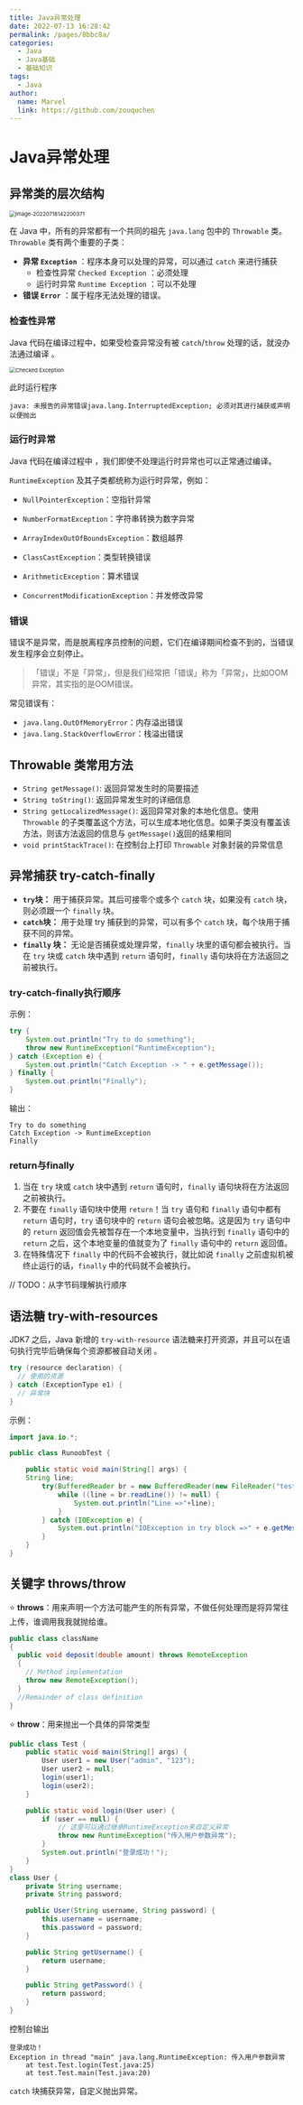 ```yaml
---
title: Java异常处理
date: 2022-07-13 16:28:42
permalink: /pages/8bbc8a/
categories:
  - Java
  - Java基础
  - 基础知识
tags:
  - Java
author: 
  name: Marvel
  link: https://github.com/zouquchen
---
```

# Java异常处理

## 异常类的层次结构

<img src="https://raw.githubusercontent.com/zouquchen/Images/main/imgs/Exception-relationship.png" alt="image-20220718142200371" style="zoom:67%;" />

在 Java 中，所有的异常都有一个共同的祖先 `java.lang` 包中的 `Throwable` 类。`Throwable` 类有两个重要的子类：

- **异常 `Exception`** ：程序本身可以处理的异常，可以通过 `catch` 来进行捕获
  - 检查性异常 `Checked Exception` ：必须处理
  - 运行时异常 `Runtime Exception` ：可以不处理
- **错误 `Error`** ：属于程序无法处理的错误。

### 检查性异常

Java 代码在编译过程中，如果受检查异常没有被 `catch`/`throw` 处理的话，就没办法通过编译 。

<img src="https://raw.githubusercontent.com/zouquchen/Images/main/imgs/Exception-Checked-Exception%20.png" alt="Checked Exception" style="zoom:67%;" />

此时运行程序

```Output
java: 未报告的异常错误java.lang.InterruptedException; 必须对其进行捕获或声明以便抛出
```

### 运行时异常

Java 代码在编译过程中 ，我们即使不处理运行时异常也可以正常通过编译。

`RuntimeException` 及其子类都统称为运行时异常，例如：

- `NullPointerException`：空指针异常

- `NumberFormatException`：字符串转换为数字异常

- `ArrayIndexOutOfBoundsException`：数组越界

- `ClassCastException`：类型转换错误

- `ArithmeticException`：算术错误
- `ConcurrentModificationException`：并发修改异常

### 错误

错误不是异常，而是脱离程序员控制的问题，它们在编译期间检查不到的，当错误发生程序会立刻停止。

> 「错误」不是「异常」，但是我们经常把「错误」称为「异常」，比如OOM异常，其实指的是OOM错误。

常见错误有：

- `java.lang.OutOfMemoryError`：内存溢出错误
- `java.lang.StackOverflowError`：栈溢出错误

## Throwable 类常用方法

- `String getMessage()`: 返回异常发生时的简要描述
- `String toString()`: 返回异常发生时的详细信息
- `String getLocalizedMessage()`: 返回异常对象的本地化信息。使用 `Throwable` 的子类覆盖这个方法，可以生成本地化信息。如果子类没有覆盖该方法，则该方法返回的信息与 `getMessage()`返回的结果相同
- `void printStackTrace()`: 在控制台上打印 `Throwable` 对象封装的异常信息

## 异常捕获 try-catch-finally

- **`try`块：** 用于捕获异常。其后可接零个或多个 `catch` 块，如果没有 `catch` 块，则必须跟一个 `finally` 块。
- **`catch`块：** 用于处理 try 捕获到的异常，可以有多个 `catch` 块，每个块用于捕获不同的异常。
- **`finally` 块：** 无论是否捕获或处理异常，`finally` 块里的语句都会被执行。当在 `try` 块或 `catch` 块中遇到 `return` 语句时，`finally` 语句块将在方法返回之前被执行。

### try-catch-finally执行顺序

示例：

```Java
try {
    System.out.println("Try to do something");
    throw new RuntimeException("RuntimeException");
} catch (Exception e) {
    System.out.println("Catch Exception -> " + e.getMessage());
} finally {
    System.out.println("Finally");
}
```

输出：

```Output
Try to do something
Catch Exception -> RuntimeException
Finally
```

### return与finally

1. 当在 `try` 块或 `catch` 块中遇到 `return` 语句时，`finally` 语句块将在方法返回之前被执行。
2. 不要在 `finally` 语句块中使用 `return`！当 `try` 语句和 `finally` 语句中都有 `return` 语句时，`try` 语句块中的 `return` 语句会被忽略。这是因为 `try` 语句中的 `return` 返回值会先被暂存在一个本地变量中，当执行到 `finally` 语句中的 `return` 之后，这个本地变量的值就变为了 `finally` 语句中的 `return` 返回值。
3. 在特殊情况下 `finally` 中的代码不会被执行，就比如说 `finally` 之前虚拟机被终止运行的话，`finally` 中的代码就不会被执行。

// TODO：从字节码理解执行顺序



## 语法糖 try-with-resources

JDK7 之后，Java 新增的 `try-with-resource` 语法糖来打开资源，并且可以在语句执行完毕后确保每个资源都被自动关闭 。

```Java
try (resource declaration) {
  // 使用的资源
} catch (ExceptionType e1) {
  // 异常块
}
```

示例：

```Java
import java.io.*;

public class RunoobTest {

    public static void main(String[] args) {
    String line;
        try(BufferedReader br = new BufferedReader(new FileReader("test.txt"))) {
            while ((line = br.readLine()) != null) {
                System.out.println("Line =>"+line);
            }
        } catch (IOException e) {
            System.out.println("IOException in try block =>" + e.getMessage());
        }
    }
}
```



## 关键字 throws/throw

⭐ **throws**：用来声明一个方法可能产生的所有异常，不做任何处理而是将异常往上传，谁调用我我就抛给谁。

```Java
public class className
{
  public void deposit(double amount) throws RemoteException
  {
    // Method implementation
    throw new RemoteException();
  }
  //Remainder of class definition
}
```



⭐ **throw**：用来抛出一个具体的异常类型

```Java
public class Test {
    public static void main(String[] args) {
        User user1 = new User("admin", "123");
        User user2 = null;
        login(user1);
        login(user2);
    }

    public static void login(User user) {
        if (user == null) {
            // 这里可以通过继承RuntimeException来自定义异常
            throw new RuntimeException("传入用户参数异常");
        }
        System.out.println("登录成功！");
    }
}
class User {
    private String username;
    private String password;

    public User(String username, String password) {
        this.username = username;
        this.password = password;
    }

    public String getUsername() {
        return username;
    }

    public String getPassword() {
        return password;
    }
}
```

控制台输出

```Output{2}
登录成功！
Exception in thread "main" java.lang.RuntimeException: 传入用户参数异常
	at test.Test.login(Test.java:25)
	at test.Test.main(Test.java:20)
```

`catch` 块捕获异常，自定义抛出异常。